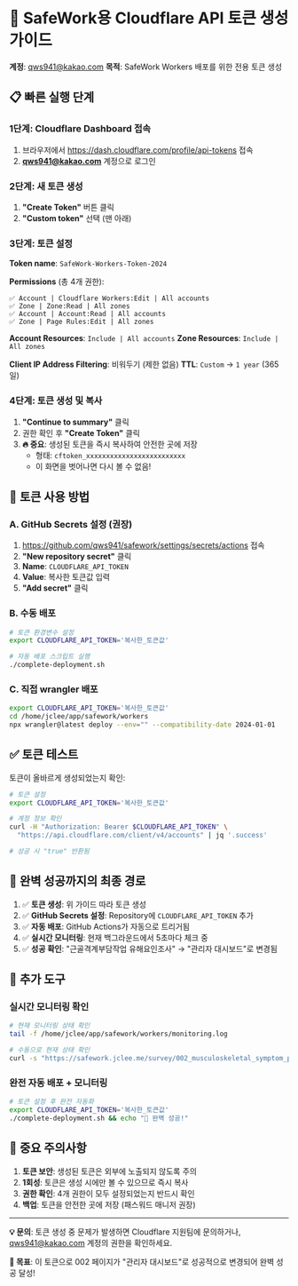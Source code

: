# 🔑 SafeWork용 Cloudflare API 토큰 생성 가이드

**계정**: qws941@kakao.com
**목적**: SafeWork Workers 배포를 위한 전용 토큰 생성

## 📋 빠른 실행 단계

### 1단계: Cloudflare Dashboard 접속
1. 브라우저에서 https://dash.cloudflare.com/profile/api-tokens 접속
2. **qws941@kakao.com** 계정으로 로그인

### 2단계: 새 토큰 생성
1. **"Create Token"** 버튼 클릭
2. **"Custom token"** 선택 (맨 아래)

### 3단계: 토큰 설정
**Token name**: `SafeWork-Workers-Token-2024`

**Permissions** (총 4개 권한):
```
✅ Account | Cloudflare Workers:Edit | All accounts
✅ Zone | Zone:Read | All zones
✅ Account | Account:Read | All accounts
✅ Zone | Page Rules:Edit | All zones
```

**Account Resources**: `Include | All accounts`
**Zone Resources**: `Include | All zones`

**Client IP Address Filtering**: 비워두기 (제한 없음)
**TTL**: `Custom` → `1 year` (365일)

### 4단계: 토큰 생성 및 복사
1. **"Continue to summary"** 클릭
2. 권한 확인 후 **"Create Token"** 클릭
3. **🔥 중요**: 생성된 토큰을 즉시 복사하여 안전한 곳에 저장
   - 형태: `cftoken_xxxxxxxxxxxxxxxxxxxxxxxxx`
   - 이 화면을 벗어나면 다시 볼 수 없음!

## 🚀 토큰 사용 방법

### A. GitHub Secrets 설정 (권장)
1. https://github.com/qws941/safework/settings/secrets/actions 접속
2. **"New repository secret"** 클릭
3. **Name**: `CLOUDFLARE_API_TOKEN`
4. **Value**: 복사한 토큰값 입력
5. **"Add secret"** 클릭

### B. 수동 배포
```bash
# 토큰 환경변수 설정
export CLOUDFLARE_API_TOKEN='복사한_토큰값'

# 자동 배포 스크립트 실행
./complete-deployment.sh
```

### C. 직접 wrangler 배포
```bash
export CLOUDFLARE_API_TOKEN='복사한_토큰값'
cd /home/jclee/app/safework/workers
npx wrangler@latest deploy --env="" --compatibility-date 2024-01-01
```

## ✅ 토큰 테스트

토큰이 올바르게 생성되었는지 확인:

```bash
# 토큰 설정
export CLOUDFLARE_API_TOKEN='복사한_토큰값'

# 계정 정보 확인
curl -H "Authorization: Bearer $CLOUDFLARE_API_TOKEN" \
  "https://api.cloudflare.com/client/v4/accounts" | jq '.success'

# 성공 시 "true" 반환됨
```

## 🎯 완벽 성공까지의 최종 경로

1. ✅ **토큰 생성**: 위 가이드 따라 토큰 생성
2. ✅ **GitHub Secrets 설정**: Repository에 `CLOUDFLARE_API_TOKEN` 추가
3. ✅ **자동 배포**: GitHub Actions가 자동으로 트리거됨
4. ✅ **실시간 모니터링**: 현재 백그라운드에서 5초마다 체크 중
5. ✅ **성공 확인**: "근골격계부담작업 유해요인조사" → "관리자 대시보드"로 변경됨

## 🔧 추가 도구

### 실시간 모니터링 확인
```bash
# 현재 모니터링 상태 확인
tail -f /home/jclee/app/safework/workers/monitoring.log

# 수동으로 현재 상태 확인
curl -s "https://safework.jclee.me/survey/002_musculoskeletal_symptom_program" | grep "<title>"
```

### 완전 자동 배포 + 모니터링
```bash
# 토큰 설정 후 완전 자동화
export CLOUDFLARE_API_TOKEN='복사한_토큰값'
./complete-deployment.sh && echo "🎉 완벽 성공!"
```

## 🚨 중요 주의사항

1. **토큰 보안**: 생성된 토큰은 외부에 노출되지 않도록 주의
2. **1회성**: 토큰은 생성 시에만 볼 수 있으므로 즉시 복사
3. **권한 확인**: 4개 권한이 모두 설정되었는지 반드시 확인
4. **백업**: 토큰을 안전한 곳에 저장 (패스워드 매니저 권장)

---

**💡 문의**: 토큰 생성 중 문제가 발생하면 Cloudflare 지원팀에 문의하거나, qws941@kakao.com 계정의 권한을 확인하세요.

**🎯 목표**: 이 토큰으로 002 페이지가 "관리자 대시보드"로 성공적으로 변경되어 완벽 성공 달성!